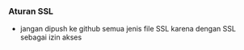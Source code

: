 ### Aturan SSL

- jangan dipush ke github semua jenis file SSL karena dengan SSL sebagai izin akses
